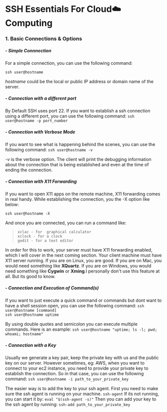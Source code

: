 # SSH Essentials For Cloud:cloud:Computing 

### 1. Basic Connections & Options

##### - Simple Connnection
For a simple connection, you can use the following command:

` ssh user@hostname `

*hostname* could be the local or public IP address or domain name of the server.

##### - Connection with a different port
By Default SSH uses port 22. If you want to establish a ssh connection using a different port, you can use the following command:
` ssh user@hostname -p port_number `

##### - Connection with Verbose Mode
If you want to see what is happening behind the scenes, you can use the following command:
` ssh user@hostname -v `

*-v* is the verbose option.
The client will print the debugging information about the connection that is being established and even at the time of ending the connection.

##### - Connection with X11 Forwarding 
If you want to open X11 apps on the remote machine, X11 forwarding comes in real handy. 
While establishing the connection, you the -X option like below:

` ssh user@hostname -X `

And once you are connected, you can run a command like:

>`xclac - for  graphical calculator`
><br>
>`xclock - for a clock`
><br>
>`gedit - for a text editor`

In order for this to work, your server must have X11 forwarding enabled, which I will cover in the next coming section. Your client machine must have X11 server running. If you are on Linux, you are good. If you are on Mac, you would need something like **XQuartz**. If you are on Windows, you would need something like **Cygwin** or **Xming**.I personally don't use this feature at all. But its good to know.

##### - Connection and Execution of Command(s)
If you want to just execute a quick command or commands but dont want to have a shell session open, you can use the following command:
`ssh user@hostname [command]`
<br>
`ssh user@hostname uptime`

By using double quotes and semicolon you can execute multiple commands. Here is an example:
`ssh user@hostname "uptime; ls -l; pwd; whoami; hostname"`

##### - Connection with a Key  
Usually we generate a key pair, keep the private key with us and the public key on our server. However sometimes, eg: AWS, when you want to connect to your ec2 instance, you need to provide your private key to establish the connection.
So in that case, you can use the following command:
` ssh user@hostname -i path_to_your_private_key `
 
 The easier way is to add the key to your ssh agent.
 First you need to make sure the ssh agent is running on your machine.
`ssh-agent`
If its not running, you can start it by: `eval "$(ssh-agent -s)"`
Then you can add your key to the ssh agent by running: 
`ssh-add path_to_your_private_key`

